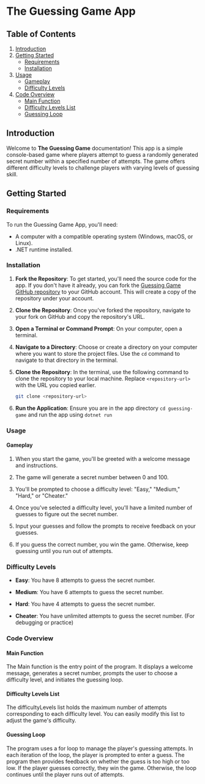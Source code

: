 # The Guessing Game App 

## Table of Contents

1. [Introduction](#introduction)
2. [Getting Started](#getting-started)
    - [Requirements](#requirements)
    - [Installation](#installation)
3. [Usage](#usage)
    - [Gameplay](#gameplay)
    - [Difficulty Levels](#difficulty-levels)
4. [Code Overview](#code-overview)
    - [Main Function](#main-function)
    - [Difficulty Levels List](#difficulty-levels-list)
    - [Guessing Loop](#guessing-loop)

## Introduction<a name="introduction"></a>

Welcome to **The Guessing Game** documentation! This app is a simple console-based game where players attempt to guess a randomly generated secret number within a specified number of attempts. The game offers different difficulty levels to challenge players with varying levels of guessing skill.

## Getting Started<a name="getting-started"></a>

### Requirements<a name="requirements"></a>

To run the Guessing Game App, you'll need:

- A computer with a compatible operating system (Windows, macOS, or Linux).
- .NET runtime installed.

### Installation<a name="installation"></a>

1. **Fork the Repository**: To get started, you'll need the source code for the app. If you don't have it already, you can fork the [Guessing Game GitHub repository](https://github.com/nicholasvaldez/guessing-game) to your GitHub account. This will create a copy of the repository under your account.

2. **Clone the Repository**: Once you've forked the repository, navigate to your fork on GitHub and copy the repository's URL.

3. **Open a Terminal or Command Prompt**: On your computer, open a terminal.

4. **Navigate to a Directory**: Choose or create a directory on your computer where you want to store the project files. Use the `cd` command to navigate to that directory in the terminal.

5. **Clone the Repository**: In the terminal, use the following command to clone the repository to your local machine. Replace `<repository-url>` with the URL you copied earlier.

   ```bash
   git clone <repository-url>
   ```
6. **Run the Application**: Ensure you are in the app directory `cd guessing-game` and run the app using `dotnet run`

### Usage<a name="usage"></a>
#### Gameplay<a name="gameplay"></a>

1. When you start the game, you'll be greeted with a welcome message and instructions.

2. The game will generate a secret number between 0 and 100.

3. You'll be prompted to choose a difficulty level: "Easy," "Medium," "Hard," or "Cheater."

4. Once you've selected a difficulty level, you'll have a limited number of guesses to figure out the secret number.

5. Input your guesses and follow the prompts to receive feedback on your guesses.

6. If you guess the correct number, you win the game. Otherwise, keep guessing until you run out of attempts.


### Difficulty Levels<a name="difficulty-levels"></a>

- **Easy**: You have 8 attempts to guess the secret number.
  
- **Medium**: You have 6 attempts to guess the secret number.
  
- **Hard**: You have 4 attempts to guess the secret number.
  
- **Cheater**: You have unlimited attempts to guess the secret number. (For debugging or practice)

### Code Overview<a name="code-overview"></a>
#### Main Function<a name="main-function"></a>
The Main function is the entry point of the program. It displays a welcome message, generates a secret number, prompts the user to choose a difficulty level, and initiates the guessing loop.

#### Difficulty Levels List<a name="difficulty-levels-list"></a>
The difficultyLevels list holds the maximum number of attempts corresponding to each difficulty level. You can easily modify this list to adjust the game's difficulty.

#### Guessing Loop<a name="guessing-loop"></a>
The program uses a for loop to manage the player's guessing attempts. In each iteration of the loop, the player is prompted to enter a guess. The program then provides feedback on whether the guess is too high or too low. If the player guesses correctly, they win the game. Otherwise, the loop continues until the player runs out of attempts.


